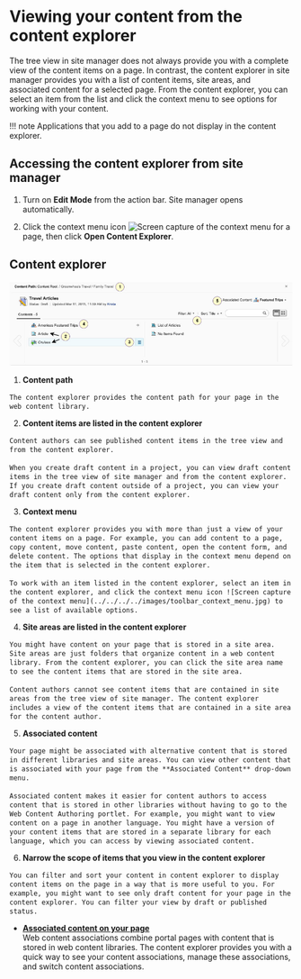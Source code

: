 # Viewing your content from the content explorer



The tree view in site manager does not always provide you with a complete view of the content items on a page. In contrast, the content explorer in site manager provides you with a list of content items, site areas, and associated content for a selected page. From the content explorer, you can select an item from the list and click the context menu to see options for working with your content.

!!! note
    Applications that you add to a page do not display in the content explorer.

## Accessing the content explorer from site manager

1.  Turn on **Edit Mode** from the action bar. Site manager opens automatically.

2.  Click the context menu icon ![Screen capture of the context menu](../../../../images/toolbar_context_menu.jpg) for a page, then click **Open Content Explorer**.

## Content explorer

![Screen capture of the content explorer](../../../../images/toolbar_sm_explorer.JPG)

1.   **Content path**

    The content explorer provides the content path for your page in the web content library.


2.   **Content items are listed in the content explorer**

    Content authors can see published content items in the tree view and from the content explorer.

    When you create draft content in a project, you can view draft content items in the tree view of site manager and from the content explorer. If you create draft content outside of a project, you can view your draft content only from the content explorer.


3.   **Context menu**

    The content explorer provides you with more than just a view of your content items on a page. For example, you can add content to a page, copy content, move content, paste content, open the content form, and delete content. The options that display in the context menu depend on the item that is selected in the content explorer.

    To work with an item listed in the content explorer, select an item in the content explorer, and click the context menu icon ![Screen capture of the context menu](../../../../images/toolbar_context_menu.jpg) to see a list of available options.


4.   **Site areas are listed in the content explorer**

    You might have content on your page that is stored in a site area. Site areas are just folders that organize content in a web content library. From the content explorer, you can click the site area name to see the content items that are stored in the site area.

    Content authors cannot see content items that are contained in site areas from the tree view of site manager. The content explorer includes a view of the content items that are contained in a site area for the content author.


5.   **Associated content**

    Your page might be associated with alternative content that is stored in different libraries and site areas. You can view other content that is associated with your page from the **Associated Content** drop-down menu.

    Associated content makes it easier for content authors to access content that is stored in other libraries without having to go to the Web Content Authoring portlet. For example, you might want to view content on a page in another language. You might have a version of your content items that are stored in a separate library for each language, which you can access by viewing associated content.


6.   **Narrow the scope of items that you view in the content explorer**

    You can filter and sort your content in content explorer to display content items on the page in a way that is more useful to you. For example, you might want to see only draft content for your page in the content explorer. You can filter your view by draft or published status.


-   **[Associated content on your page](toolbar_pages_assoc.md)**  
Web content associations combine portal pages with content that is stored in web content libraries. The content explorer provides you with a quick way to see your content associations, manage these associations, and switch content associations.

